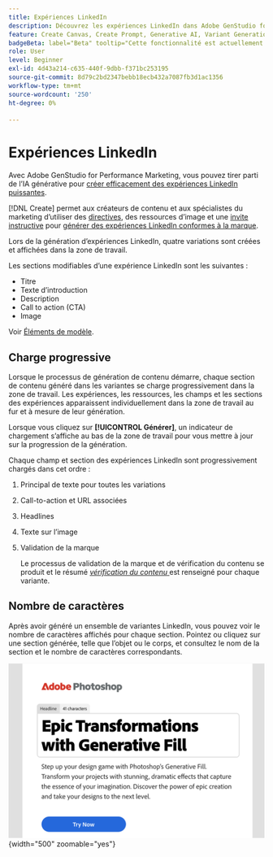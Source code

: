 ```yaml
---
title: Expériences LinkedIn
description: Découvrez les expériences LinkedIn dans Adobe GenStudio for Performance Marketing.
feature: Create Canvas, Create Prompt, Generative AI, Variant Generation, Content Generation
badgeBeta: label="Beta" tooltip="Cette fonctionnalité est actuellement disponible dans Beta, de sorte que certaines d’entre elles peuvent être limitées ou susceptibles d’être modifiées."
role: User
level: Beginner
exl-id: 4d43a214-c635-440f-9dbb-f371bc253195
source-git-commit: 8d79c2bd2347bebb18ecb432a7087fb3d1ac1356
workflow-type: tm+mt
source-wordcount: '250'
ht-degree: 0%

---
```


# Expériences LinkedIn

Avec Adobe GenStudio for Performance Marketing, vous pouvez tirer parti de l’IA générative pour [créer efficacement des expériences LinkedIn puissantes](/help/user-guide/create/create-linkedin.md).

[!DNL Create] permet aux créateurs de contenu et aux spécialistes du marketing d’utiliser des [directives](/help/user-guide/guidelines/overview.md), des ressources d’image et une [invite instructive](/help/user-guide/effective-prompts.md) pour [générer des expériences LinkedIn conformes à la marque](/help/user-guide/create/create-email-experience.md).

Lors de la génération d’expériences LinkedIn, quatre variations sont créées et affichées dans la zone de travail.

Les sections modifiables d’une expérience LinkedIn sont les suivantes :

* Titre
* Texte d’introduction
* Description
* Call to action (CTA)
* Image

Voir [Éléments de modèle](/help/user-guide/content/use-templates.md#template-elements).

## Charge progressive

Lorsque le processus de génération de contenu démarre, chaque section de contenu généré dans les variantes se charge progressivement dans la zone de travail. Les expériences, les ressources, les champs et les sections des expériences apparaissent individuellement dans la zone de travail au fur et à mesure de leur génération.

Lorsque vous cliquez sur **[!UICONTROL Générer]**, un indicateur de chargement s’affiche au bas de la zone de travail pour vous mettre à jour sur la progression de la génération.

Chaque champ et section des expériences LinkedIn sont progressivement chargés dans cet ordre :

1. Principal de texte pour toutes les variations
1. Call-to-action et URL associées
1. Headlines
1. Texte sur l’image
1. Validation de la marque

   Le processus de validation de la marque et de vérification du contenu se produit et le résumé [_vérification du contenu_ ](/help/user-guide/guidelines/brand-validation.md#content-check-summary) est renseigné pour chaque variante.

## Nombre de caractères

Après avoir généré un ensemble de variantes LinkedIn, vous pouvez voir le nombre de caractères affichés pour chaque section. Pointez ou cliquez sur une section générée, telle que l’objet ou le corps, et consultez le nom de la section et le nombre de caractères correspondants.

![ Nombre de caractères ](/help/assets/character-count.png){width="500" zoomable="yes"}
